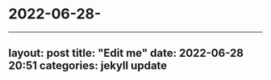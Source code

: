 # 2022-06-28-
---
layout: post
title:  "Edit me"
date:   2022-06-28 20:51
categories: jekyll update
---